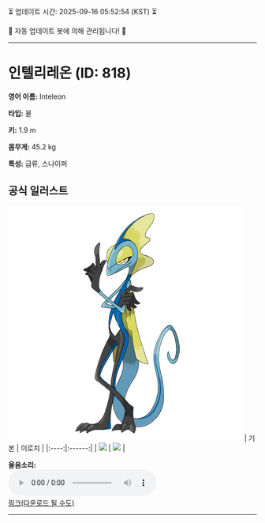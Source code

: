 
⏳ 업데이트 시간: 2025-09-16 05:52:54 (KST) ⏳

🤖 자동 업데이트 봇에 의해 관리됩니다! 🤖

---

# 인텔리레온 (ID: 818)
**영어 이름:** Inteleon

**타입:** 물

**키:** 1.9 m

**몸무게:** 45.2 kg

**특성:** 급류, 스나이퍼

## 공식 일러스트
![](https://raw.githubusercontent.com/PokeAPI/sprites/master/sprites/pokemon/other/official-artwork/818.png)
| 기본 | 이로치 |
|:----:|:------:|
| <img src="http://play.pokemonshowdown.com/sprites/ani/inteleon.gif" width="200"> | <img src="http://play.pokemonshowdown.com/sprites/ani-shiny/inteleon.gif" width="200"> |

**울음소리:**<br><audio controls src="https://raw.githubusercontent.com/PokeAPI/cries/main/cries/pokemon/latest/818.ogg"></audio><br> [링크(다운로드 될 수도)](https://raw.githubusercontent.com/PokeAPI/cries/main/cries/pokemon/latest/818.ogg)


---
